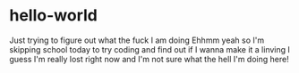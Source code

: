 # hello-world
Just trying to figure out what the fuck I am doing
Ehhmm yeah so I'm skipping school today to try coding and find out if I wanna make it a linving
I guess I'm really lost right now and I'm not sure what the hell I'm doing here!
